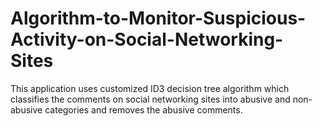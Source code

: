 # Algorithm-to-Monitor-Suspicious-Activity-on-Social-Networking-Sites
This application uses customized ID3 decision tree algorithm which classifies the comments on social networking sites into abusive and non-abusive categories and removes the abusive comments.
